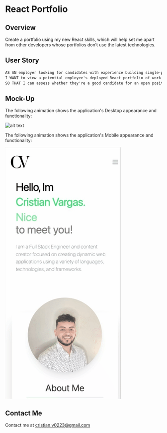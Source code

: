 # React Portfolio

## Overview 
Create a portfolio using my new React skills, which will help set me apart from other developers whose portfolios don’t use the latest technologies. 

## User Story

```md
AS AN employer looking for candidates with experience building single-page applications
I WANT to view a potential employee's deployed React portfolio of work samples
SO THAT I can assess whether they're a good candidate for an open position
```


## Mock-Up

The following animation shows the application's Desktop appearance and functionality:

![alt text](./src/images/desktopgif.gif)
<br>

The following animation shows the application's Mobile appearance and functionality:

![alt text](./src/images/mobilegif.gif)


## Contact Me
Contact me at cristian.v0223@gmail.com